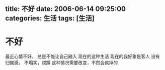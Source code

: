 title: 不好
date: 2006-06-14 09:25:00
categories:  生活
tags: [生活]
---

# 不好
最近心情不好，
总是不能让自己融入
现在的这种生活
现在的我好象是客人
没有归属感，
不塌实，烦躁
这种情况需要改变，不然会疯掉的